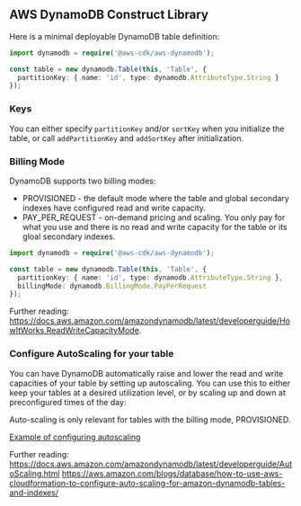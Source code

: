## AWS DynamoDB Construct Library

Here is a minimal deployable DynamoDB table definition:

```ts
import dynamodb = require('@aws-cdk/aws-dynamodb');

const table = new dynamodb.Table(this, 'Table', {
  partitionKey: { name: 'id', type: dynamodb.AttributeType.String }
});
```

### Keys

You can either specify `partitionKey` and/or `sortKey` when you initialize the
table, or call `addPartitionKey` and `addSortKey` after initialization.

### Billing Mode

DynamoDB supports two billing modes:
* PROVISIONED - the default mode where the table and global secondary indexes have configured read and write capacity.
* PAY_PER_REQUEST - on-demand pricing and scaling. You only pay for what you use and there is no read and write capacity for the table or its gloal secondary indexes.

```ts
import dynamodb = require('@aws-cdk/aws-dynamodb');

const table = new dynamodb.Table(this, 'Table', {
  partitionKey: { name: 'id', type: dynamodb.AttributeType.String },
  billingMode: dynamodb.BillingMode.PayPerRequest
});
```

Further reading:
https://docs.aws.amazon.com/amazondynamodb/latest/developerguide/HowItWorks.ReadWriteCapacityMode.

### Configure AutoScaling for your table

You can have DynamoDB automatically raise and lower the read and write capacities
of your table by setting up autoscaling. You can use this to either keep your
tables at a desired utilization level, or by scaling up and down at preconfigured
times of the day:

Auto-scaling is only relevant for tables with the billing mode, PROVISIONED.

[Example of configuring autoscaling](test/integ.autoscaling.lit.ts)

Further reading:
https://docs.aws.amazon.com/amazondynamodb/latest/developerguide/AutoScaling.html
https://aws.amazon.com/blogs/database/how-to-use-aws-cloudformation-to-configure-auto-scaling-for-amazon-dynamodb-tables-and-indexes/
